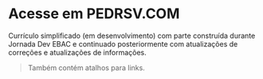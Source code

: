 # Acesse em PEDRSV.COM

Currículo simplificado (em desenvolvimento) com parte construída durante Jornada Dev EBAC e continuado posteriormente com atualizações de correções e atualizações de informações.

> Também contém atalhos para links.